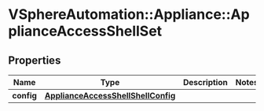 # VSphereAutomation::Appliance::ApplianceAccessShellSet

## Properties
Name | Type | Description | Notes
------------ | ------------- | ------------- | -------------
**config** | [**ApplianceAccessShellShellConfig**](ApplianceAccessShellShellConfig.md) |  | 


